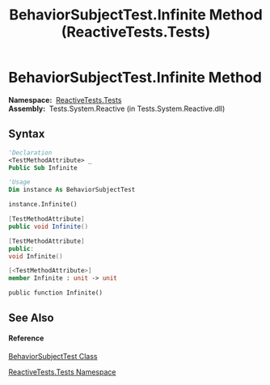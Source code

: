 ﻿---
title: BehaviorSubjectTest.Infinite Method  (ReactiveTests.Tests)
TOCTitle: Infinite Method
ms:assetid: M:ReactiveTests.Tests.BehaviorSubjectTest.Infinite
ms:mtpsurl: https://msdn.microsoft.com/en-us/library/reactivetests.tests.behaviorsubjecttest.infinite(v=VS.103)
ms:contentKeyID: 36620395
ms.date: 06/28/2011
mtps_version: v=VS.103
f1_keywords:
- ReactiveTests.Tests.BehaviorSubjectTest.Infinite
dev_langs:
- CSharp
- JScript
- VB
- FSharp
- c++
---

# BehaviorSubjectTest.Infinite Method

**Namespace:**  [ReactiveTests.Tests](hh289046\(v=vs.103\).md)  
**Assembly:**  Tests.System.Reactive (in Tests.System.Reactive.dll)

## Syntax

``` vb
'Declaration
<TestMethodAttribute> _
Public Sub Infinite
```

``` vb
'Usage
Dim instance As BehaviorSubjectTest

instance.Infinite()
```

``` csharp
[TestMethodAttribute]
public void Infinite()
```

``` c++
[TestMethodAttribute]
public:
void Infinite()
```

``` fsharp
[<TestMethodAttribute>]
member Infinite : unit -> unit 
```

``` jscript
public function Infinite()
```

## See Also

#### Reference

[BehaviorSubjectTest Class](hh314917\(v=vs.103\).md)

[ReactiveTests.Tests Namespace](hh289046\(v=vs.103\).md)

